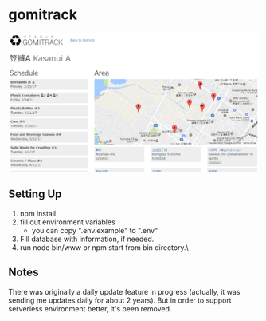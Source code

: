 # gomitrack

![](screenshots/main.png)

## Setting Up

1. npm install
2. fill out environment variables
   - you can copy ".env.example" to ".env"
3. Fill database with information, if needed.
4. run node bin/www or npm start from bin directory.\

## Notes

There was originally a daily update feature in progress (actually, it was
sending me updates daily for about 2 years). But in order to support serverless
environment better, it's been removed.
